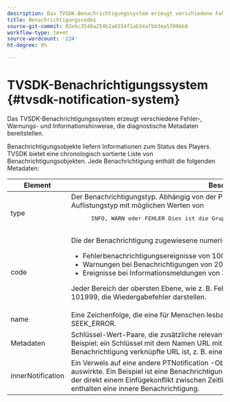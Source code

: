 ```yaml
---
description: Das TVSDK-Benachrichtigungssystem erzeugt verschiedene Fehler-, Warnungs- und Informationshinweise, die diagnostische Metadaten bereitstellen.
title: Benachrichtigungscodes
source-git-commit: 02ebc3548a254b2a6554f1ab34afbb3ea5f09bb8
workflow-type: tm+mt
source-wordcount: '224'
ht-degree: 0%

---
```


# TVSDK-Benachrichtigungssystem {#tvsdk-notification-system}

Das TVSDK-Benachrichtigungssystem erzeugt verschiedene Fehler-, Warnungs- und Informationshinweise, die diagnostische Metadaten bereitstellen.

Benachrichtigungsobjekte liefern Informationen zum Status des Players. TVSDK bietet eine chronologisch sortierte Liste von Benachrichtigungsobjekten. Jede Benachrichtigung enthält die folgenden Metadaten:

<table frame="all" colsep="1" rowsep="1" id="table_DBA8CACF02DB4AF2B053E560850B49CE"> 
 <thead> 
  <tr rowsep="1"> 
   <th colname="1" class="entry"> Element </th> 
   <th colname="2" class="entry"> Beschreibung </th> 
  </tr> 
 </thead>
 <tbody> 
  <tr rowsep="1"> 
   <td colname="1"><span class="codeph"> type</span></td> 
   <td colname="2">Der Benachrichtigungstyp. Abhängig von der Plattform bezieht sich diese Eigenschaft auf einen Auflistungstyp mit möglichen Werten von 
    <pre>
      INFO, WARN oder FEHLER Dies ist die Gruppierung der obersten Ebene für Benachrichtigungen.
    </pre> </td> 
  </tr> 
  <tr rowsep="1"> 
   <td colname="1"><span class="codeph"> code</span></td> 
   <td colname="2">Die der Benachrichtigung zugewiesene numerische Darstellung. 
    <ul id="ul_31AB497C6FFA452496DD09B0D78687B9"> 
     <li id="li_53E75022C50246E0982E315D04EFD8B3">Fehlerbenachrichtigungsereignisse von 100000 bis 199999 </li> 
     <li id="li_11AE91D1325E4F718228E662C9C55F9A">Warnungen bei Benachrichtigungen von 20000 bis 29999 </li> 
     <li id="li_6D3EA03845294DC2BAD1ACF507639E51">Ereignisse bei Informationsmeldungen von 300000 bis 399999 </li> 
    </ul> <p>Jeder Bereich der obersten Ebene, wie z. B. Fehler, ist in Unterbereiche unterteilt, z. B. 101000 bis 101999, die Wiedergabefehler darstellen. </p> </td> 
  </tr> 
  <tr rowsep="1"> 
   <td colname="1"><span class="codeph"> name</span></td> 
   <td colname="2">Eine Zeichenfolge, die eine für Menschen lesbare Beschreibung des Codes enthält, z. B. <span class="codeph"> SEEK_ERROR</span>. </td> 
  </tr> 
  <tr rowsep="1"> 
   <td colname="1"><span class="codeph"> Metadaten</span> </td> 
   <td colname="2">Schlüssel-Wert-Paare, die zusätzliche relevante Informationen zur Benachrichtigung enthalten. Beispiel: ein Schlüssel mit dem Namen <span class="codeph"> URL</span> mit einem Wert gepaart werden, der eine mit der Benachrichtigung verknüpfte URL ist, z. B. eine ungültige URL, die einen Fehler verursacht hat. </td> 
  </tr> 
  <tr rowsep="0"> 
   <td colname="1"><span class="codeph"> innerNotification</span></td> 
   <td colname="2">Ein Verweis auf eine andere <span class="codeph"> PTNotification</span> -Objekt, das sich direkt auf diese Benachrichtigung auswirkte. Ein Beispiel ist eine Benachrichtigung über einen Fehler beim Einfügen von Anzeigen, der direkt einem Einfügekonflikt zwischen Zeitlinien entspricht. Nicht alle Benachrichtigungen enthalten eine innere Benachrichtigung. </td> 
  </tr> 
 </tbody> 
</table>
